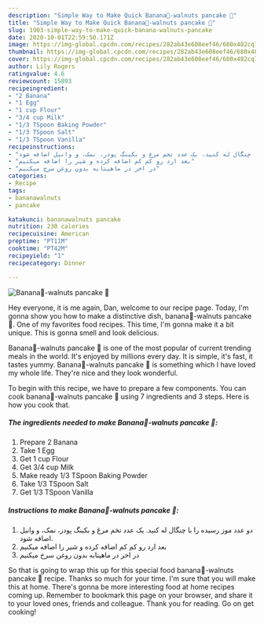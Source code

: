 ```yaml
---
description: "Simple Way to Make Quick Banana🍌-walnuts pancake 🥞"
title: "Simple Way to Make Quick Banana🍌-walnuts pancake 🥞"
slug: 1903-simple-way-to-make-quick-banana-walnuts-pancake
date: 2020-10-01T22:59:50.171Z
image: https://img-global.cpcdn.com/recipes/282ab43e608eef46/680x482cq70/banana🍌-walnuts-pancake-🥞-recipe-main-photo.jpg
thumbnail: https://img-global.cpcdn.com/recipes/282ab43e608eef46/680x482cq70/banana🍌-walnuts-pancake-🥞-recipe-main-photo.jpg
cover: https://img-global.cpcdn.com/recipes/282ab43e608eef46/680x482cq70/banana🍌-walnuts-pancake-🥞-recipe-main-photo.jpg
author: Lily Rogers
ratingvalue: 4.6
reviewcount: 15893
recipeingredient:
- "2 Banana"
- "1 Egg"
- "1 cup Flour"
- "3/4 cup Milk"
- "1/3 TSpoon Baking Powder"
- "1/3 TSpoon Salt"
- "1/3 TSpoon Vanilla"
recipeinstructions:
- "دو عدد موز رسیده را با چنگال له کنید. یک عدد تخم مرغ و بکینگ پودر، نمک، و وانیل اضافه شود."
- "بعد ارد رو کم کم اضافه کرده و شیر را اضافه میکنیم"
- "در اخر در ماهیتابه بدون روغن سرخ میکنیم"
categories:
- Recipe
tags:
- bananawalnuts
- pancake

katakunci: bananawalnuts pancake 
nutrition: 230 calories
recipecuisine: American
preptime: "PT11M"
cooktime: "PT42M"
recipeyield: "1"
recipecategory: Dinner

---
```



![Banana🍌-walnuts pancake 🥞](https://img-global.cpcdn.com/recipes/282ab43e608eef46/680x482cq70/banana🍌-walnuts-pancake-🥞-recipe-main-photo.jpg)

Hey everyone, it is me again, Dan, welcome to our recipe page. Today, I'm gonna show you how to make a distinctive dish, banana🍌-walnuts pancake 🥞. One of my favorites food recipes. This time, I'm gonna make it a bit unique. This is gonna smell and look delicious.

Banana🍌-walnuts pancake 🥞 is one of the most popular of current trending meals in the world. It's enjoyed by millions every day. It is simple, it's fast, it tastes yummy. Banana🍌-walnuts pancake 🥞 is something which I have loved my whole life. They're nice and they look wonderful.




To begin with this recipe, we have to prepare a few components. You can cook banana🍌-walnuts pancake 🥞 using 7 ingredients and 3 steps. Here is how you cook that.

<!--inarticleads1-->

##### The ingredients needed to make Banana🍌-walnuts pancake 🥞:

1. Prepare 2 Banana
1. Take 1 Egg
1. Get 1 cup Flour
1. Get 3/4 cup Milk
1. Make ready 1/3 TSpoon Baking Powder
1. Take 1/3 TSpoon Salt
1. Get 1/3 TSpoon Vanilla




<!--inarticleads2-->

##### Instructions to make Banana🍌-walnuts pancake 🥞:

1. دو عدد موز رسیده را با چنگال له کنید. یک عدد تخم مرغ و بکینگ پودر، نمک، و وانیل اضافه شود.
1. بعد ارد رو کم کم اضافه کرده و شیر را اضافه میکنیم
1. در اخر در ماهیتابه بدون روغن سرخ میکنیم




So that is going to wrap this up for this special food banana🍌-walnuts pancake 🥞 recipe. Thanks so much for your time. I'm sure that you will make this at home. There's gonna be more interesting food at home recipes coming up. Remember to bookmark this page on your browser, and share it to your loved ones, friends and colleague. Thank you for reading. Go on get cooking!
